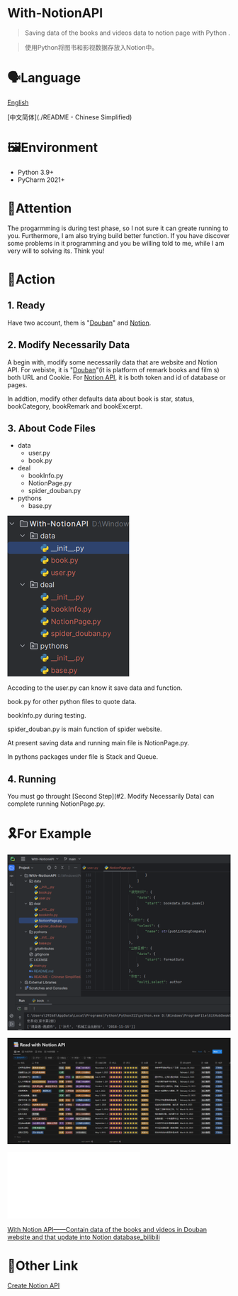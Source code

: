 # With-NotionAPI
> Saving data of the books and videos data to notion page with Python . 

>使用Python将图书和影视数据存放入Notion中。

# 🗣️Language  

[English](./README.md)



[中文简体](./README - Chinese Simplified)

# 🖼️Environment

- Python 3.9+
- PyCharm 2021+

# 🎈Attention

The progarmming is during test phase, so I not sure it can greate running to you. Furthermore, I am also trying build better function. If you have discover some problems in it programming and you be willing told to me, while I am very will to solving its. Think you!

# 🤖Action

## 1. Ready

Have two account, them is "[Douban](https://www.douban.com/)" and [Notion](https://www.notion.so/).

## 2. Modify Necessarily Data

A begin with, modify some necessarily data that are website and Notion API. For webiste, it is "[Douban](https://www.douban.com/)"(it is platform of remark books and film s) both  URL and Cookie. For [Notion API](https://developers.notion.com/), it is both token and id of database or pages.



In addtion, modify other defaults data about book is star, status, bookCategory, bookRemark and bookExcerpt. 

## 3. About Code Files

- data
  - user.py
  - book.py
- deal
  - bookInfo.py
  - NotionPage.py
  - spider_douban.py
- pythons
  - base.py

![image-20230331205403009](assets/image-20230331205403009.png)



Accoding to the user.py can know it save data and function.

book.py for other python files to quote data.

bookInfo.py during testing.

spider_douban.py is main function of  spider website.

At present saving data and running main file is NotionPage.py.

In pythons packages under file is Stack and Queue. 

## 4. Running

You must go throught  [Second Step](#2. Modify Necessarily Data)  can complete running NotionPage.py.

# 🎗️For Example

![image-20230331205442903](assets/image-20230331205442903.png)

![image-20230331205436292](assets/image-20230331205436292.png)

<iframe src="//player.bilibili.com/player.html?aid=396756725&bvid=BV15o4y1W7hw&cid=1075028392&page=1" scrolling="no" border="0" frameborder="no" framespacing="0" allowfullscreen="true"> </iframe>

[With Notion API——Contain data of the books and videos in Douban website and that update into Notion database_bilibili](https://www.bilibili.com/video/BV15o4y1W7hw/?spm_id_from=333.999.0.0)

# 🔗Other Link

[Create Notion API](https://www.notion.so/my-integrations)
